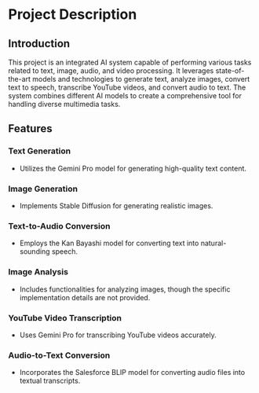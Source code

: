 # Project Description

## Introduction

This project is an integrated AI system capable of performing various tasks related to text, image, audio, and video processing. It leverages state-of-the-art models and technologies to generate text, analyze images, convert text to speech, transcribe YouTube videos, and convert audio to text. The system combines different AI models to create a comprehensive tool for handling diverse multimedia tasks.

## Features

### Text Generation
- Utilizes the Gemini Pro model for generating high-quality text content.

### Image Generation
- Implements Stable Diffusion for generating realistic images.

### Text-to-Audio Conversion
- Employs the Kan Bayashi model for converting text into natural-sounding speech.

### Image Analysis
- Includes functionalities for analyzing images, though the specific implementation details are not provided.

### YouTube Video Transcription
- Uses Gemini Pro for transcribing YouTube videos accurately.

### Audio-to-Text Conversion
- Incorporates the Salesforce BLIP model for converting audio files into textual transcripts.

